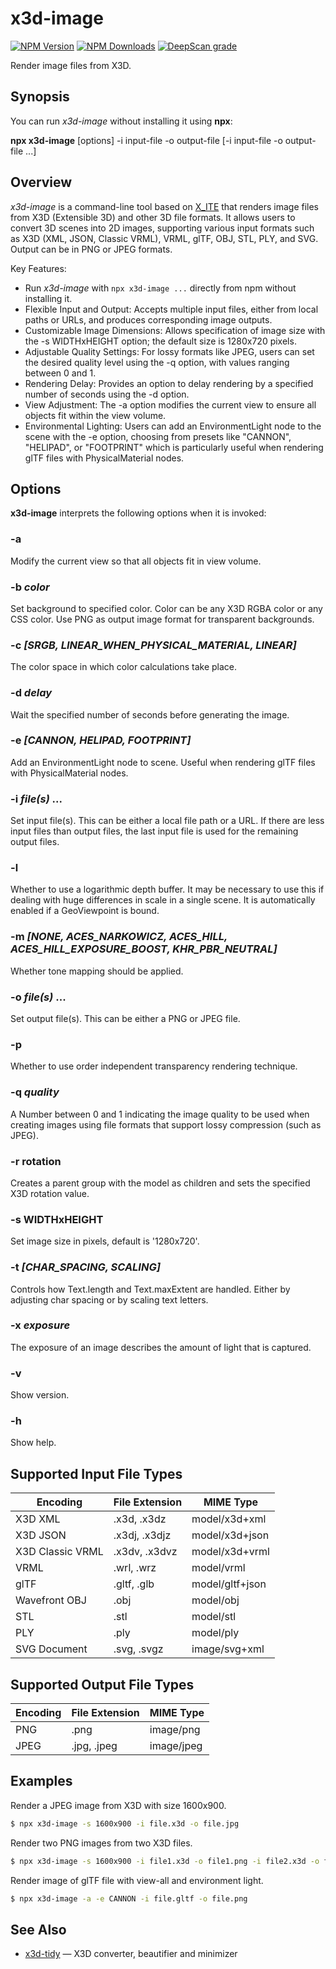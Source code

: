 # x3d-image

[![NPM Version](https://img.shields.io/npm/v/x3d-image)](https://www.npmjs.com/package/x3d-image)
[![NPM Downloads](https://img.shields.io/npm/dm/x3d-image)](https://npmtrends.com/x3d-image)
[![DeepScan grade](https://deepscan.io/api/teams/23540/projects/26816/branches/855449/badge/grade.svg)](https://deepscan.io/dashboard#view=project&tid=23540&pid=26816&bid=855449)

Render image files from X3D.

## Synopsis

You can run *x3d-image* without installing it using **npx**:

**npx x3d-image** \[options\] -i input-file -o output-file [-i input-file -o output-file ...]

## Overview

*x3d-image* is a command-line tool based on [X_ITE](https://create3000.github.io/x_ite/) that renders image files from X3D (Extensible 3D) and other 3D file formats. It allows users to convert 3D scenes into 2D images, supporting various input formats such as X3D (XML, JSON, Classic VRML), VRML, glTF, OBJ, STL, PLY, and SVG. Output can be in PNG or JPEG formats.

Key Features:

* Run *x3d-image* with `npx x3d-image ...` directly from npm without installing it.
* Flexible Input and Output: Accepts multiple input files, either from local paths or URLs, and produces corresponding image outputs.
* Customizable Image Dimensions: Allows specification of image size with the -s WIDTHxHEIGHT option; the default size is 1280x720 pixels.
* Adjustable Quality Settings: For lossy formats like JPEG, users can set the desired quality level using the -q option, with values ranging between 0 and 1.
* Rendering Delay: Provides an option to delay rendering by a specified number of seconds using the -d option.
* View Adjustment: The -a option modifies the current view to ensure all objects fit within the view volume.
* Environmental Lighting: Users can add an EnvironmentLight node to the scene with the -e option, choosing from presets like "CANNON", "HELIPAD", or "FOOTPRINT" which is particularly useful when rendering glTF files with PhysicalMaterial nodes.

## Options

**x3d-image** interprets the following options when it is invoked:

### -a

Modify the current view so that all objects fit in view volume.

### -b *color*

Set background to specified color. Color can be any X3D RGBA color or any CSS color. Use PNG as output image format for transparent backgrounds.

### -c *[SRGB, **LINEAR_WHEN_PHYSICAL_MATERIAL**, LINEAR]*

The color space in which color calculations take place.

### -d *delay*

Wait the specified number of seconds before generating the image.

### -e *[**CANNON**, HELIPAD, FOOTPRINT]*

Add an EnvironmentLight node to scene. Useful when rendering glTF files with PhysicalMaterial nodes.

### -i *file(s)* ...

Set input file(s). This can be either a local file path or a URL. If there are less input files than output files, the last input file is used for the remaining output files.

### -l

Whether to use a logarithmic depth buffer. It may be necessary to use this if dealing with huge differences in scale in a single scene. It is automatically enabled if a GeoViewpoint is bound.

### -m *[**NONE**, ACES_NARKOWICZ, ACES_HILL, ACES_HILL_EXPOSURE_BOOST, KHR_PBR_NEUTRAL]*

Whether tone mapping should be applied.

### -o *file(s)* ...

Set output file(s). This can be either a PNG or JPEG file.

### -p

Whether to use order independent transparency rendering technique.

### -q *quality*

A Number between 0 and 1 indicating the image quality to be used when creating images using file formats that support lossy compression (such as JPEG).

### -r rotation

Creates a parent group with the model as children and sets the specified X3D rotation value.

### -s WIDTHxHEIGHT

Set image size in pixels, default is '1280x720'.

### -t *[**CHAR_SPACING**, SCALING]*

Controls how Text.length and Text.maxExtent are handled. Either by adjusting char spacing or by scaling text letters.

### -x *exposure*

The exposure of an image describes the amount of light that is captured.

### -v

Show version.

### -h

Show help.

## Supported Input File Types

| Encoding         | File Extension | MIME Type       |
|------------------|----------------|-----------------|
| X3D XML          | .x3d, .x3dz    | model/x3d+xml   |
| X3D JSON         | .x3dj, .x3djz  | model/x3d+json  |
| X3D Classic VRML | .x3dv, .x3dvz  | model/x3d+vrml  |
| VRML             | .wrl, .wrz     | model/vrml      |
| glTF             | .gltf, .glb    | model/gltf+json |
| Wavefront OBJ    | .obj           | model/obj       |
| STL              | .stl           | model/stl       |
| PLY              | .ply           | model/ply       |
| SVG Document     | .svg, .svgz    | image/svg+xml   |

## Supported Output File Types

| Encoding | File Extension | MIME Type  |
|----------|----------------|------------|
| PNG      | .png           | image/png  |
| JPEG     | .jpg, .jpeg    | image/jpeg |

## Examples

Render a JPEG image from X3D with size 1600x900.

```sh
$ npx x3d-image -s 1600x900 -i file.x3d -o file.jpg
```

Render two PNG images from two X3D files.

```sh
$ npx x3d-image -s 1600x900 -i file1.x3d -o file1.png -i file2.x3d -o file2.png
```

Render image of glTF file with view-all and environment light.

```sh
$ npx x3d-image -a -e CANNON -i file.gltf -o file.png
```

## See Also

* [x3d-tidy](https://www.npmjs.com/package/x3d-tidy) — X3D converter, beautifier and minimizer
